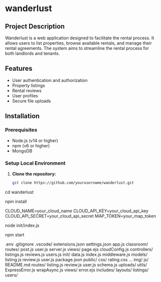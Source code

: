 # wanderlust

## Project Description
Wanderlust is a web application designed to facilitate the rental process. It allows users to list properties, browse available rentals, and manage their rental agreements. The system aims to streamline the rental process for both landlords and tenants.

## Features
- User authentication and authorization
- Property listings
- Rental reviews
- User profiles
- Secure file uploads

## Installation

### Prerequisites
- Node.js (v14 or higher)
- npm (v6 or higher)
- MongoDB

### Setup Local Environment

1. **Clone the repository:**
   ```sh
   git clone https://github.com/yourusername/wanderlust.git

<!-- Navigate to the project directory: -->
cd wanderlust

<!-- Install dependencies: -->

npm install

<!-- Set up environment variables: Create a .env file in the root directory and add the following variables: -->
CLOUD_NAME=your_cloud_name
CLOUD_API_KEY=your_cloud_api_key
CLOUD_API_SECRET=your_cloud_api_secret
MAP_TOKEN=your_map_token
<!-- Initialize the database: -->

node init/index.js
<!-- Start the application: -->
npm start

<!-- Open your browser and go to http://localhost:3000. -->

<!-- Project Structure -->

.env
.gitignore
.vscode/
    extensions.json
    settings.json
app.js
classroom/
    routes/
        post.js
        user.js
    server.js
    views/
        page.ejs
cloudConfig.js
controllers/
    listings.js
    reviews.js
    users.js
init/
    data.js
    index.js
middleware.js
models/
    listing.js
    review.js
    user.js
package.json
public/
    css/
        rating.css
        ...
    img/
    js/
README.md
routes/
    listing.js
    review.js
    user.js
schema.js
uploads/
utils/
    ExpressError.js
    wrapAsync.js
views/
    error.ejs
    includes/
    layouts/
    listings/
    users/